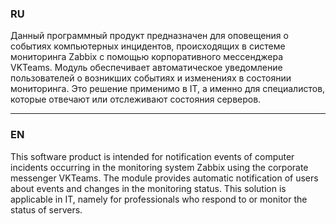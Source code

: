 ### **RU**

Данный программный продукт предназначен для оповещения о событиях компьютерных инцидентов, происходящих в системе мониторинга Zabbix с помощью корпоративного мессенджера VKTeams. 
Модуль обеспечивает автоматическое уведомление пользователей о возникших событиях и изменениях в состоянии мониторинга. 
Это решение применимо в IT, а именно для специалистов, которые отвечают или отслеживают состояния серверов.

---

### **EN**

This software product is intended for notification events of computer incidents occurring in the monitoring system Zabbix using the corporate messenger VKTeams. 
The module provides automatic notification of users about events and changes in the monitoring status. 
This solution is applicable in IT, namely for professionals who respond to or monitor the status of servers.
